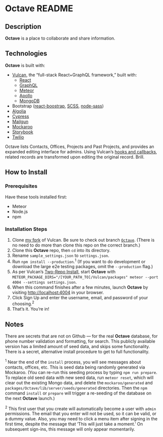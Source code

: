 # **Octave** README

## Description

**Octave** is a place to collaborate and share information.

## Technologies

**Octave** is built with:

- [Vulcan](http://vulcanjs.org/), the “full-stack React+GraphQL framework,”
built with:
  - [React](https://reactjs.org/)
  - [GraphQL](https://graphql.org/)
  - [Meteor](https://www.meteor.com/)
  - [Apollo](https://www.apollographql.com/)
  - [MongoDB](https://www.mongodb.com/)
- Bootstrap ([react-boostrap](https://react-bootstrap.github.io/),
[SCSS](https://sass-lang.com/documentation/syntax#scss), [node-sass](https://github.com/sass/node-sass))
- [Algolia](https://www.algolia.com/)
- [Cypress](https://cypress.io/)
- [Mailgun](https://www.mailgun.com/)
- [Mockaroo](https://mockaroo.com/)
- [Storybook](https://storybook.js.org/)
- [Twilio](https://www.twilio.com/)

Octave lists Contacts, Offices, Projects and Past Projects, and provides an
expanded editing interface for admins. Using Vulcan’s
[hooks and callbacks](https://docs.vulcanjs.org/callbacks.html), related records
are transformed upon editing the original record. Brill.

## How to Install

### Prerequisites

Have these tools installed first:

- Meteor
- Node.js
- npm

### Installation Steps

1. Clone [my fork](https://github.com/kevinashworth/Vulcan) of Vulcan.
Be sure to check out branch [`Octave`](https://github.com/kevinashworth/Vulcan/tree/Octave).
(There is no need to do more than clone this repo on the correct branch.)
2. Clone this **Octave** repo, then `cd` into its directory.
3. Rename `sample_settings.json` to `settings.json`.
4. Run `npm install --production`.<sup>1</sup> (If you want to do development or download the large e2e testing packages, omit the `--production` flag.)
5. As per Vulcan’s [Two-Repo Install](https://docs.vulcanjs.org/#Two-Repo-Install-Optional),
start **Octave** with `METEOR_PACKAGE_DIRS="/[YOUR_PATH_TO]/Vulcan/packages"
meteor --port 4004 --settings settings.json`.
6. When this command finishes after a few minutes, launch **Octave** by visiting
<http://localhost:4004> in your browser.
7. Click Sign Up and enter the username, email, and password of your choosing.<sup>2</sup>
8. That’s it. You’re in!


## Notes

There are secrets that are not on Github — for the real **Octave** database, for
phone number validation and formatting, for search. This publicly available
version has a limited amount of seed data, and skips some functionality. There
is a secret, alternative install procedure to get to full functionality.

<sup>1</sup> Near the end of the `install` process, you will see messages about
contacts, offices, etc. This is seed data being randomly generated via Mockaroo.
(You can re-run this seeding process by typing `npm run prepare`. To replace old
seed data with new seed data, run `meteor reset`, which will clear out the
existing Mongo data, and delete the `mockaroo/generated` and `packages/Octave/lib/server/seeds/generated`
directories. Then the `npm` command `install` or `prepare` will trigger a
re-seeding of the database on the next **Octave** launch.)

<sup>2</sup> This first user that you create will automatically become a user
with `admin` permissions. The email that you enter will not be used, so it can
be valid, or a dummy value. Also, you may need to click a menu item after signing
in the first time, despite the message that ‘This will just take a moment.’ On
subsequent sign-ins, this message will only appear momentarily.
